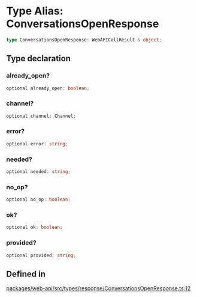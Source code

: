 # Type Alias: ConversationsOpenResponse

```ts
type ConversationsOpenResponse: WebAPICallResult & object;
```

## Type declaration

### already\_open?

```ts
optional already_open: boolean;
```

### channel?

```ts
optional channel: Channel;
```

### error?

```ts
optional error: string;
```

### needed?

```ts
optional needed: string;
```

### no\_op?

```ts
optional no_op: boolean;
```

### ok?

```ts
optional ok: boolean;
```

### provided?

```ts
optional provided: string;
```

## Defined in

[packages/web-api/src/types/response/ConversationsOpenResponse.ts:12](https://github.com/slackapi/node-slack-sdk/blob/main/packages/web-api/src/types/response/ConversationsOpenResponse.ts#L12)
